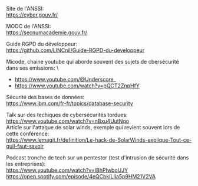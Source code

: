 Site de l'ANSSI: \
https://cyber.gouv.fr/

MOOC de l'ANSSI: \
https://secnumacademie.gouv.fr/

Guide RGPD du développeur: \
https://github.com/LINCnil/Guide-RGPD-du-developpeur

Micode, chaine youtube qui aborde souvent des sujets de cbersécurité dans ses emissions: \
- https://www.youtube.com/@Underscore_
- https://www.youtube.com/watch?v=pQCT2ZnpHfY

Sécurité des bases de données: \
https://www.ibm.com/fr-fr/topics/database-security

Talk sur des techiques de cybersécurités tordues: \
https://www.youtube.com/watch?v=nBxu4UutNqo \
Article sur l'attaque de solar winds, exemple qui revient souvent lors de cette conférence: \
https://www.lemagit.fr/definition/Le-hack-de-SolarWinds-explique-Tout-ce-quil-faut-savoir

Podcast tronche de tech sur un pentester (test d'intrusion de sécurité dans les entreprises): \
https://www.youtube.com/watch?v=IBhPIwboUJY \
https://open.spotify.com/episode/4eQCbkILIla5p9HM21V2VA

